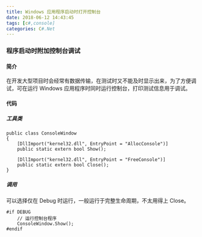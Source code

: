 ```yaml
---
title: Windows 应用程序启动时打开控制台
date: 2018-06-12 14:43:45
tags: [c#,console]
categories: C#.Net
---
```

### 程序启动时附加控制台调试
<!-- more -->
#### 简介
在开发大型项目时会经常有数据传输，在测试时又不能及时显示出来，为了方便调试，可在运行 Windows 应用程序时同时运行控制台，打印测试信息用于调试。

#### 代码
##### 工具类
``` CSharp
public class ConsoleWindow
{
    [DllImport("kernel32.dll", EntryPoint = "AllocConsole")]
    public static extern bool Show();

    [DllImport("kernel32.dll", EntryPoint = "FreeConsole")]
    public static extern bool Close();
}
```

##### 调用
可以选择仅在 Debug 时运行，一般运行于完整生命周期，不太用得上 Close。
``` CSharp
#if DEBUG
    // 运行控制台程序
    ConsoleWindow.Show();
#endif
```